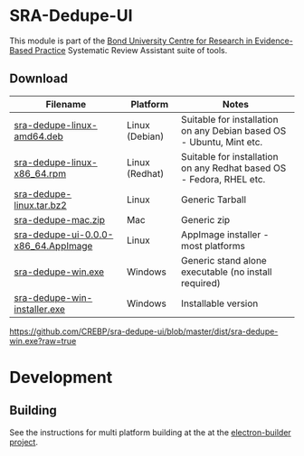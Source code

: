 SRA-Dedupe-UI
=============
This module is part of the [Bond University Centre for Research in Evidence-Based Practice](https://github.com/CREBP) Systematic Review Assistant suite of tools.

Download
--------

| Filename                                                                                                 | Platform       | Notes                                                                |
|----------------------------------------------------------------------------------------------------------|----------------|----------------------------------------------------------------------|
| [sra-dedupe-linux-amd64.deb](./blob/master/dist/sra-dedupe-linux-amd64.deb?raw=true)                     | Linux (Debian) | Suitable for installation on any Debian based OS - Ubuntu, Mint etc. |
| [sra-dedupe-linux-x86_64.rpm](./blob/master/dist/sra-dedupe-linux-x86_64.rpm?raw=true)                   | Linux (Redhat) | Suitable for installation on any Redhat based OS - Fedora, RHEL etc. |
| [sra-dedupe-linux.tar.bz2](./blob/master/dist/sra-dedupe-linux.tar.bz2?raw=true)                         | Linux          | Generic Tarball                                                      |
| [sra-dedupe-mac.zip](./blob/master/dist/sra-dedupe-mac.zip?raw=true)                                     | Mac            | Generic zip                                                          |
| [sra-dedupe-ui-0.0.0-x86_64.AppImage](./blob/master/dist/sra-dedupe-ui-0.0.0-x86_64.AppImage?raw=true)   | Linux          | AppImage installer - most platforms                                  |
| [sra-dedupe-win.exe](./blob/master/dist/sra-dedupe-win.exe?raw=true)                                     | Windows        | Generic stand alone executable (no install required)                 |
| [sra-dedupe-win-installer.exe](./blob/master/dist/sra-dedupe-win-installer.exe?raw=true)                 | Windows        | Installable version                                                  |

https://github.com/CREBP/sra-dedupe-ui/blob/master/dist/sra-dedupe-win.exe?raw=true


Development
===========

Building
--------
See the instructions for multi platform building at the at the [electron-builder project](https://github.com/electron-userland/electron-builder/wiki/Multi-Platform-Build#linux).
